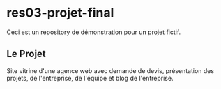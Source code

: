 # res03-projet-final

Ceci est un repository de démonstration pour un projet fictif.

## Le Projet

Site vitrine d'une agence web avec demande de devis, présentation des projets, de l'entreprise, de l'équipe et blog de l'entreprise.

